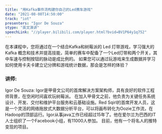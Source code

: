 ```yaml
---
title: "用Kafka事件流构建你自己的Led赛车游戏"
date: "2021-08-08T14:50:00" 
track: "iot"
presenters: "Igor De Souza"
stype: "英文演讲"
speechLink: "//player.bilibili.com/player.html?bvid=BV1P64y1q752"
---
```

在本课程中，您将通过在一个结合Kafka和树莓派的 Led 灯带游戏，学习强大的 Kafka 概念和技术并提高技能，简单的赛车中配备了一个Led灯带和两个开关，其中车速与控制按钮的脉动是成比例的。
如果您可以通过玩游戏来生成数据并学习如何使用卡夫卡建立记分牌和游戏统计数据，那会是怎样的体验？

 ### 讲师: 
 Igor De Souza: Igor是甲骨文公司的首席解决方案架构师，具有良好的软件工程师背景，在空闲时间喜欢玩树莓派。
在加入甲骨文之前，他负责为关键任务系统设计、开发、交付和维护平台服务和云基础设施。Red Sqirl的首席开发人员，这是一个灵活的网络拖放式大数据分析平台，可以将画布转化为Oozie工作流，在Hadoop的顶部运行。Igor从事java工作已经超过15年了。他在爱尔兰为巴西的IT人士组织了一个Facebook小组，有11000人参加。
目前，他有一个将名人的推特变现的项目。